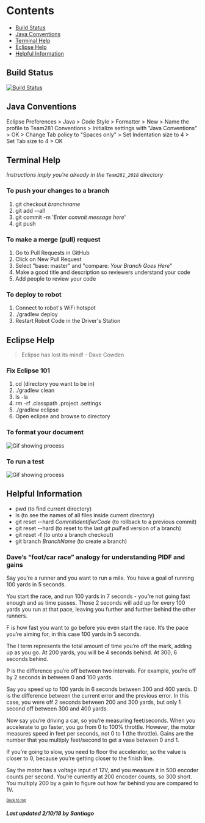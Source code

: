 # Contents
- [Build Status](#build-status)
- [Java Conventions](#java-conventions)
- [Terminal Help](#terminal-help)
- [Eclipse Help](#eclipse-help)
- [Helpful Information](#helpful-information)

## Build Status
[![Build Status](https://travis-ci.org/Greenvillians281/Entech281_2018.svg?branch=master)](https://travis-ci.org/Greenvillians281/Entech281_2018)
     
## Java Conventions
Eclipse Preferences > Java > Code Style > Formatter > New > Name the profile to Team281 Conventions > Initialize settings with "Java Conventions" > OK > Change Tab policy to "Spaces only" > Set Indentation size to 4 > Set Tab size to 4 > OK

## Terminal Help

_Instructions imply you're already in the `Team281_2018` directory_

### To push your changes to a branch
1. git checkout _branchname_
2. git add --all
3. git commit -m '_Enter commit message here_'
4. git push

### To make a merge (pull) request
1. Go to Pull Requests in GitHub
2. Click on New Pull Request
3. Select "base: master" and "compare: _Your Branch Goes Here_"
4. Make a good title and description so reviewers understand your code
5. Add people to review your code

### To deploy to robot
1. Connect to robot's WiFi hotspot 
2. ./gradlew deploy
3. Restart Robot Code in the Driver's Station

## Eclipse Help

>Eclipse has lost its mind! - Dave Cowden

### Fix Eclipse 101 
1. cd (directory you want to be in)
2. ./gradlew clean
3. ls -la
4. rm -rf .classpath .project .settings 
5. ./gradlew eclipse
6. Open eclipse and browse to directory

### To format your document
![Gif showing process](https://media.giphy.com/media/26DN2K5FX5W8GD4mQ/giphy.gif)

### To run a test
![Gif showing process](https://media.giphy.com/media/l4pT1dvQZCEPEJBIc/giphy.gif)

## Helpful Information 
* pwd (to find current directory)
* ls (to see the names of all files inside current directory)
* git reset --hard _CommitIdentifierCode_ (to rollback to a previous commit)
* git reset --hard (to reset to the last _git pull_'ed version of a branch)
* git reset -f (to unto a branch checkout)
* git branch _BranchName_ (to create a branch)

### Dave’s “foot/car race” analogy for understanding PIDF and gains
Say you’re a runner and you want to run a mile. You have a goal of running 100 yards in 5 seconds.

You start the race, and run 100 yards in 7 seconds - you’re not going fast enough and as time passes. Those 2 seconds will add up for every 100 yards you run at that pace, leaving you further and further behind the other runners. 

F is how fast you want to go before you even start the race. It’s the pace you’re aiming for, in this case 100 yards in 5 seconds.

The I term represents the total amount of time you’re off the mark, adding up as you go. At 200 yards, you will be 4 seconds behind. At 300, 6 seconds behind.

P is the difference you’re off between two intervals. For example, you’re off by 2 seconds in between 0 and 100 yards.

Say you speed up to 100 yards in 6 seconds between 300 and 400 yards. D is the difference between the current error and the previous error. In this case, you were off 2 seconds between 200 and 300 yards, but only 1 second off between 300 and 400 yards.

Now say you’re driving a car, so you’re measuring feet/seconds. When you accelerate to go faster, you go from 0 to 100% throttle. However, the motor measures speed in feet per seconds, not 0 to 1 (the throttle). Gains are the number that you multiply feet/second to get a vase between 0 and 1.

If you’re going to slow, you need to floor the accelerator, so the value is closer to 0, because you’re getting closer to the finish line.

Say the motor has a voltage input of 12V, and you measure it in 500 encoder counts per second. You’re currently at 200 encoder counts, so 300 short. You multiply 200 by a gain to figure out how far behind you are compared to 1V.

<sub><sup>[Back to top](#contents)</sup></sub>

##### Last updated 2/10/18 by Santiago #####
